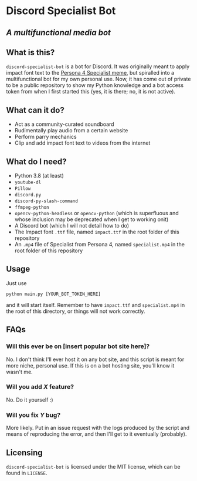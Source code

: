 # Discord Specialist Bot
*A multifunctional media bot*
---

## What is this?
`discord-specialist-bot` is a bot for Discord. It was originally meant to apply impact font text to the [Persona 4 Specialist meme](https://www.youtube.com/watch?v=fTczCpIaLAU), but spiralled into a multifunctional bot for my own personal use. Now, it has come out of private to be a public repository to show my Python knowledge and a bot access token from when I first started this (yes, it is there; no, it is not active).

## What can it do?
- Act as a community-curated soundboard
- Rudimentally play audio from a certain website
- Perform parry mechanics
- Clip and add impact font text to videos from the internet

## What do I need?
- Python 3.8 (at least)
- `youtube-dl`
- `Pillow`
- `discord.py`
- `discord-py-slash-command`
- `ffmpeg-python`
- `opencv-python-headless` or `opencv-python` (which is superfluous and whose inclusion may be deprecated when I get to working onit)
- A Discord bot (which I will not detail how to do)
- The Impact font `.ttf` file, named `impact.ttf` in the root folder of this repository
- An `.mp4` file of Specialist from Persona 4, named `specialist.mp4` in the root folder of this repository

## Usage
Just use

```
python main.py [YOUR_BOT_TOKEN_HERE]
```

and it will start itself. Remember to have `impact.ttf` and `specialist.mp4` in the root of this directory, or things will not work correctly.

## FAQs
### Will this ever be on [insert popular bot site here]?
No. I don't think I'll ever host it on any bot site, and this script is meant for more niche, personal use. If this is on a bot hosting site, you'll know it wasn't me.

### Will you add *X* feature?
No. Do it yourself :)

### Will you fix *Y* bug?
More likely. Put in an issue request with the logs produced by the script and means of reproducing the error, and then I'll get to it eventually (probably).

## Licensing
`discord-specialist-bot` is licensed under the MIT license, which can be found in `LICENSE`.

